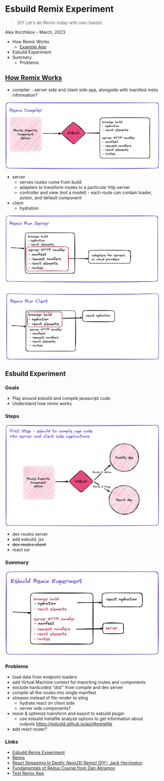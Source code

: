 # Esbuild Remix Experiment

> DIY Let's do Remix today with own hands!

Alex Korzhikov - March, 2023

- How Remix Works
  - [Example App](https://codesandbox.io/p/sandbox/wandering-dream-xeomqw)
- Esbuild Experiment
- Summary
  - Problems

## [How Remix Works](https://remix.run/docs/en/main/pages/technical-explanation)

- compiler - server side and client side app, alongside with manifest meta information?

![How Compiler Works](assets/remix-compiler.png)

- server
  - serves routes come from build
  - adapters to transform routes to a particular http server
  - controller and view (not a model) - each route can contain loader, action, and default component
- client
  - hydration

![How Server and Client Work](assets/remix-server-and-client-work.png)

## Esbuild Experiment

### Goals

- Play around esbuild and compile javascript code
- Understand how remix works

### Steps

![First Steps](assets/esbuild-experiment-high-level.png)

- dev routes server
- add esbuild, jsx
- ~~dev routes client~~
- react ssr

### Summary

![State of current implementation](assets/esbuild-experiment-outcome.png)

### Problems

- load data from endpoint loaders
- add Virtual Machine context for importing routes and components
- exclude hardcoded "dist" from compile and dev server
- compile all the routes into single manifest
- streams instead of file render to sting
  - hydrate react on client side
  - server side components?
- move & optimize transform and export to esbuild plugin
  - use esbuild metafile analyze options to get information about outputs
  https://esbuild.github.io/api/#metafile
- add react router?

### Links

- [Esbuild Remix Experiment](https://github.com/x-technology/back-to-the-roots-with-remix/tree/main/esbuild-experiment)
- [Remix](https://remix.run/)
- [React Streaming In Depth: NextJS! Remix! DIY!- Jack Herrington](https://www.youtube.com/watch?v=o3JWb04DRIs)
- [Fundamentals of Redux Course from Dan Abramov](https://egghead.io/courses/fundamentals-of-redux-course-from-dan-abramov-bd5cc867)
- [Test Remix App](https://github.com/korzio/testcodesandbix)